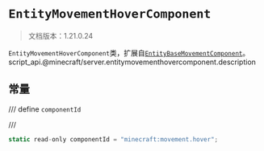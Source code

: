 # `EntityMovementHoverComponent`

> 文档版本：1.21.0.24

`EntityMovementHoverComponent`类，扩展自[`EntityBaseMovementComponent`](./entitybasemovementcomponent.md)。script_api.@minecraft/server.entitymovementhovercomponent.description

## 常量

/// define
`componentId`


///

```js
static read-only componentId = "minecraft:movement.hover";
```

